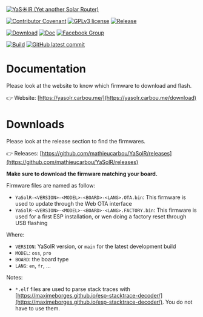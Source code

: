 [![YaS☀️lR (Yet another Solar Router)](https://yasolr.carbou.me/assets/img/logo.png)](https://yasolr.carbou.me/)

[![Contributor Covenant](https://img.shields.io/badge/Contributor%20Covenant-2.1-4baaaa.svg)](code_of_conduct.md)
[![GPLv3 license](https://img.shields.io/badge/License-GPLv3-blue.svg)](https://www.gnu.org/licenses/gpl-3.0.txt)
[![Release](https://img.shields.io/github/release/mathieucarbou/YaSolR.svg)](https://GitHub.com/mathieucarbou/YaSolR/releases/)

[![Download](https://img.shields.io/badge/Download-bin-green.svg)](https://yasolr.carbou.me/download)
[![Doc](https://img.shields.io/badge/Doc-html-green.svg)](https://yasolr.carbou.me/manual)
[![Facebook Group](https://img.shields.io/badge/Facebook-group-blue.svg?logo=Facebook&logoColor=white)](https://www.facebook.com/groups/yasolr)

[![Build](https://github.com/mathieucarbou/YaSolR/actions/workflows/build.yml/badge.svg?branch=main)](https://github.com/mathieucarbou/YaSolR/actions/workflows/build.yml)
[![GitHub latest commit](https://badgen.net/github/last-commit/mathieucarbou/YaSolR)](https://GitHub.com/mathieucarbou/YaSolR/commit/)

# Documentation

Please look at the website to know which firmware to download and flash.

👉 Website: [https://yasolr.carbou.me/](https://yasolr.carbou.me/download)

# Downloads

Please look at the release section to find the firmwares.

👉 Releases: [https://github.com/mathieucarbou/YaSolR/releases](https://github.com/mathieucarbou/YaSolR/releases)

**Make sure to download the firmware matching your board.**

Firmware files are named as follow:

- `YaSolR-<VERSION>-<MODEL>-<BOARD>-<LANG>.OTA.bin`: This firmware is used to update through the Web OTA interface
- `YaSolR-<VERSION>-<MODEL>-<BOARD>-<LANG>.FACTORY.bin`: This firmware is used for a first ESP installation, or wen doing a factory reset through USB flashing

Where:

- `VERSION`: YaSolR version, or `main` for the latest development build
- `MODEL`: `oss`, `pro`
- `BOARD`: the board type
- `LANG`: `en`, `fr`, ...

Notes:

- `*.elf` files are used to parse stack traces with [https://maximeborges.github.io/esp-stacktrace-decoder/](https://maximeborges.github.io/esp-stacktrace-decoder/). You do not have to use them.
